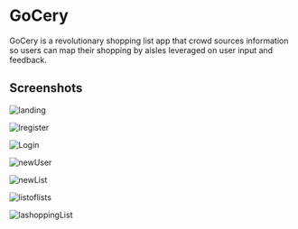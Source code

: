 # GoCery

GoCery is a revolutionary shopping list app that crowd sources information
so users can map their shopping by aisles leveraged on user input and feedback.

## Screenshots

![landing](public/readmeImages/landing1.jpg?raw=true 'Landing')

![lregister](public/readmeImages/register.png?raw=true 'Landing')

![Login](public/readmeImages/login.png?raw=true 'Login')

![newUser](public/readmeImages/newuserprompt.png.jpg?raw=true 'new user prompt')

![newList](public/readmeImages/newlist.png?raw=true 'Landing')

![listoflists](public/readmeImages/listoflists.png?raw=true 'Landing')

![lashoppingList](public/readmeImages/shoppinglist.png?raw=true 'Landing')
